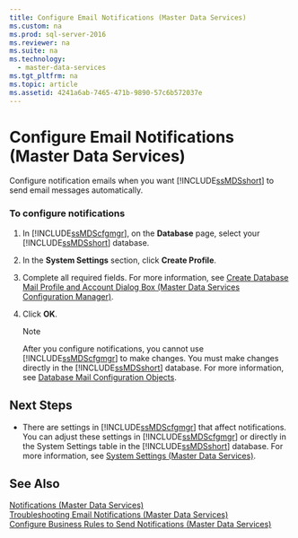 ```yaml
---
title: Configure Email Notifications (Master Data Services)
ms.custom: na
ms.prod: sql-server-2016
ms.reviewer: na
ms.suite: na
ms.technology: 
  - master-data-services
ms.tgt_pltfrm: na
ms.topic: article
ms.assetid: 4241a6ab-7465-471b-9890-57c6b572037e
---
```

# Configure Email Notifications (Master Data Services)
  Configure notification emails when you want [!INCLUDE[ssMDSshort](../../Topics/TopicNameContainA/includes/ssMDSshort_md.md)] to send email messages automatically.  
  
### To configure notifications  
  
1.  In [!INCLUDE[ssMDScfgmgr](../../Topics/TopicNameContainA/includes/ssMDScfgmgr_md.md)], on the **Database** page, select your [!INCLUDE[ssMDSshort](../../Topics/TopicNameContainA/includes/ssMDSshort_md.md)] database.  
  
2.  In the **System Settings** section, click **Create Profile**.  
  
3.  Complete all required fields. For more information, see [Create Database Mail Profile and Account Dialog Box &#40;Master Data Services Configuration Manager&#41;](../../Topics/TopicNameNotContainA/Create-Database-Mail-Profile-and-Account-Dialog-Box--Master-Data-Services-Configuration-Manager-.md).  
  
4.  Click **OK**.  
  
    > [!NOTE]  
    >  After you configure notifications, you cannot use [!INCLUDE[ssMDScfgmgr](../../Topics/TopicNameContainA/includes/ssMDScfgmgr_md.md)] to make changes. You must make changes directly in the [!INCLUDE[ssMDSshort](../../Topics/TopicNameContainA/includes/ssMDSshort_md.md)] database. For more information, see [Database Mail Configuration Objects](../../Topics/TopicNameNotContainA/Database-Mail-Configuration-Objects.md).  
  
## Next Steps  
  
-   There are settings in [!INCLUDE[ssMDScfgmgr](../../Topics/TopicNameContainA/includes/ssMDScfgmgr_md.md)] that affect notifications. You can adjust these settings in [!INCLUDE[ssMDScfgmgr](../../Topics/TopicNameContainA/includes/ssMDScfgmgr_md.md)] or directly in the System Settings table in the [!INCLUDE[ssMDSshort](../../Topics/TopicNameContainA/includes/ssMDSshort_md.md)] database. For more information, see [System Settings &#40;Master Data Services&#41;](../../Topics/TopicNameNotContainA/System-Settings--Master-Data-Services-.md).  
  
## See Also  
 [Notifications &#40;Master Data Services&#41;](../../Topics/TopicNameNotContainA/Notifications--Master-Data-Services-.md)   
 [Troubleshooting Email Notifications (Master Data Services)](http://social.technet.microsoft.com/wiki/contents/articles/troubleshooting-email-notifications-master-data-services.aspx)   
 [Configure Business Rules to Send Notifications &#40;Master Data Services&#41;](../../Topics/TopicNameNotContainA/Configure-Business-Rules-to-Send-Notifications--Master-Data-Services-.md)  
  
  
